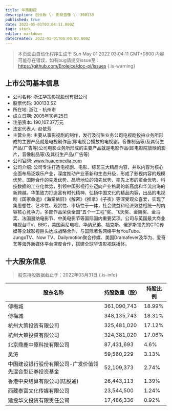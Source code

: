 ```yaml
---
title: 华策影视
description: 创业板 \- 影视音像 \- 300133
published: true
date: 2022-05-01T03:04:11.000Z
tags: stock
editor: markdown
dateCreated: 2022-01-01T00:00:00.000Z
---
```


> 本页面由自动化程序生成于 Sun May 01 2022 03:04:11 GMT+0800
> 内容可能存在错误，如有bug请提交issue至：https://github.com/Eroleice/doc-pi/issues
{.is-warning}

## 上市公司基本信息
- 公司名称: 浙江华策影视股份有限公司
- 股票代码: 300133.SZ
- 所在地: 浙江 - 杭州市
- 成立日期: 2005年10月25日
- 注册资本: 190,107.37万元
- 法定代表人: 赵依芳
- 主营业务: 主要从事影视剧的制作，发行及衍生业务公司电视剧投拍业务所形成的主要产品就是电视剧作品(即电视台播放的电视剧，音像制品等)及其衍生产品(广告等)公司电影业务所形成的主要产品就是电影作品(即电影院放映的影片，音像制品等)及其衍生产品(广告等)
- 公司官网: www.huacemedia.com
- 公司介绍: 公司专注打造电视剧、电影、综艺三大精品内容，并以内容为核心全面布局泛娱乐产业，深度推动产业革新和生态升级，形成了影视内容的规模优势、国际合作的先发优势、品牌地位的领先优势、率先上市的资金优势、科技数据的工业化优势，引领中国影视行业迈向产业格局的新高度和华流出海的新跨越。华策致力打造富有时代精神、弘扬中国文化的精品内容，出品的电视剧《国家命运》《海棠依旧》《解密》《推拿》《子夜》等深受观众喜爱，实现了集思想性、艺术性、观赏性、市场性于一体，社会效益和经济效益相统一的内容核心竞争力，多部作品荣获全国“五个一工程”奖、飞天奖、金鹰奖、金马奖、法国戛纳电影节、中美电影节等国际国内重要奖项。公司与英国最大商业电视台ITV、BBC，美国索尼电视、华纳兄弟、福克斯、俄罗斯领先的CTC传媒等全球影视巨头达成战略合作，与国际著名网络平台YouTube、JungoTV、Now TV、Dailymotion聚合传媒、美国Dramafever及华为、爱奇艺等海外新媒体平台深度合作，搭建全球华语影视联播体。


## 十大股东信息
> 股东持股数据截止于：2022年03月31日
{.is-info}

| 股东名称 | 持股数量（股） | 持股比例 |
| --- | --- | --- |
| 傅梅城 | 361,090,743 | 18.99% |
| 傅梅城 | 348,135,743 | 18.31% |
| 杭州大策投资有限公司 | 325,481,020 | 17.12% |
| 杭州大策投资有限公司 | 324,381,020 | 17.06% |
| 北京鼎鹿中原科技有限公司 | 87,431,693 | 4.6% |
| 吴涛 | 59,560,229 | 3.13% |
| 中国建设银行股份有限公司-广发价值领先混合型证券投资基金 | 52,109,373 | 2.74% |
| 香港中央结算有限公司(陆股通) | 26,443,113 | 1.39% |
| 西藏泰富文化传媒有限公司 | 23,544,500 | 1.24% |
| 建投华文投资有限责任公司 | 17,486,336 | 0.92% |





